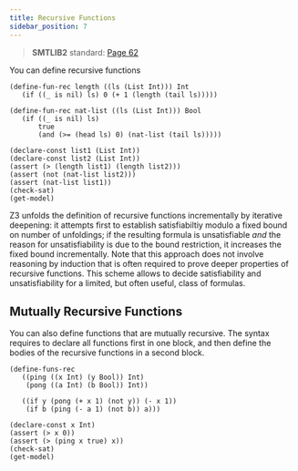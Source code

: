 ```yaml
---
title: Recursive Functions
sidebar_position: 7
---
```



>  **SMTLIB2** standard: [Page 62](http://smtlib.cs.uiowa.edu/papers/smt-lib-reference-v2.6-r2021-05-12.pdf)


You can define recursive functions

```z3
(define-fun-rec length ((ls (List Int))) Int
   (if ((_ is nil) ls) 0 (+ 1 (length (tail ls)))))

(define-fun-rec nat-list ((ls (List Int))) Bool 
   (if ((_ is nil) ls)
       true
       (and (>= (head ls) 0) (nat-list (tail ls)))))

(declare-const list1 (List Int))
(declare-const list2 (List Int))
(assert (> (length list1) (length list2)))
(assert (not (nat-list list2)))
(assert (nat-list list1))
(check-sat)
(get-model)
```

Z3 unfolds the definition of recursive functions incrementally by iterative deepening:
it attempts first to establish satisfiabiltiy modulo a fixed bound on number of unfoldings; 
if the resulting formula is unsatisfiable _and_ the reason for unsatisfiability is due to the 
bound restriction, it increases the fixed bound incrementally. Note that this approach does not 
involve reasoning by induction that is often required to prove deeper properties of recursive functions.
This scheme allows to decide satisfiability and unsatisfiability for a limited, but often useful,
class of formulas.

## Mutually Recursive Functions

You can also define functions that are mutually recursive.
The syntax requires to declare all functions first in one block, and then
define the bodies of the recursive functions in a second block.

```z3
(define-funs-rec 
   ((ping ((x Int) (y Bool)) Int)
    (pong ((a Int) (b Bool)) Int))

   ((if y (pong (+ x 1) (not y)) (- x 1))
    (if b (ping (- a 1) (not b)) a)))

(declare-const x Int)
(assert (> x 0))
(assert (> (ping x true) x))
(check-sat)
(get-model)
```

